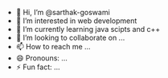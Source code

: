 - 👋 Hi, I’m @sarthak-goswami
- 👀 I’m interested in web development
- 🌱 I’m currently learning java scipts and c++
- 💞️ I’m looking to collaborate on ...
- 📫 How to reach me ...
- 😄 Pronouns: ...
- ⚡ Fun fact: ...

<!---
sarthak-goswami/sarthak-goswami is a ✨ special ✨ repository because its `README.md` (this file) appears on your GitHub profile.
You can click the Preview link to take a look at your changes.
--->
